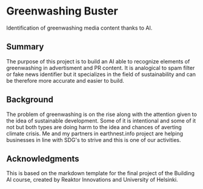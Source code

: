 # Greenwashing Buster

Identification of greenwashing media content thanks to AI.


## Summary

The purpose of this project is to build an AI able to recognize elements of greenwashing in advertisment and PR content. 
It is analogical to spam filter or fake news identifier but it specializes in the field of sustainability and can be therefore more accurate and easier to build.


## Background

The problem of greenwashing is on the rise along with the attention given to the idea of sustainable development.
Some of it is intentional and some of it not but both types are doing harm to the idea and chances of averting climate crisis.
Me and my partners in earthnest.info project are helping businesses in line with SDG's to strive and this is one of our activities.


## Acknowledgments

This is based on the markdown template for the final project of the Building AI course, created by Reaktor Innovations and University of Helsinki.

